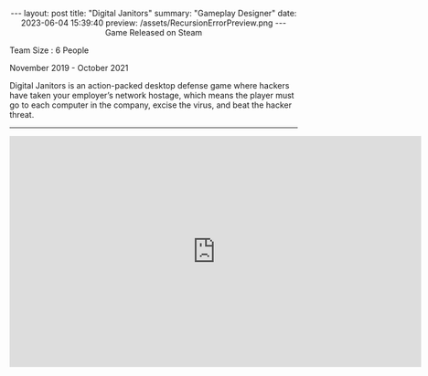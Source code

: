 <p align="center">  
---
layout: post
title:  "Digital Janitors"
summary: "Gameplay Designer"
date:   2023-06-04 15:39:40
preview: /assets/RecursionErrorPreview.png
---
Game Released on Steam

Team Size : 6 People

November 2019 - October 2021

Digital Janitors is an action-packed desktop defense game where hackers have taken your employer’s network hostage, which means the player must go to each computer in the company, excise the virus, and beat the hacker threat.
______________________________________________________________________________________________________________________________________________________________________________________________________________________________
<iframe width="720" height="405" src="https://www.youtube.com/watch?v=ZgYnhckP1VA" title="Digital Janitors Launch Trailer" frameborder="0" allow="accelerometer; autoplay; clipboard-write; encrypted-media; gyroscope; picture-in-picture; web-share" allowfullscreen></iframe>



</p>

